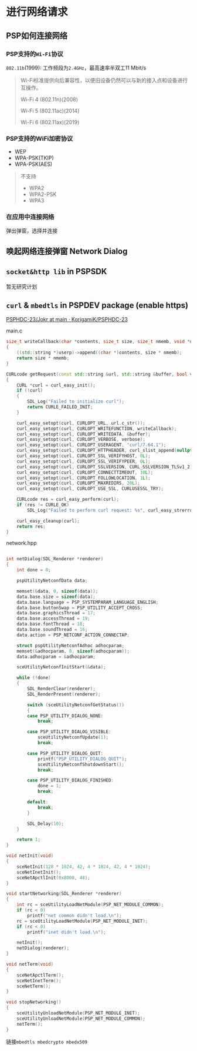 # 进行网络请求

## PSP如何连接网络
### PSP支持的`Wi-Fi`协议
`802.11b`(1999): 工作频段为`2.4GHz`，最高速率半双工11 Mbit/s

> Wi-Fi标准提供向后兼容性，以便旧设备仍然可以与新的接入点和设备进行互操作。
>
> Wi-Fi 4 (802.11n)(2008)
>
> Wi-Fi 5 (802.11ac)(2014)
>
> Wi-Fi 6 (802.11ax)(2019)
### PSP支持的WiFi加密协议
+ WEP
+ WPA-PSK(TKIP)
+ WPA-PSK(AES)
> 不支持
>+ WPA2
>+ WPA2-PSK
>+ WPA3
### 在应用中连接网络
弹出弹窗，选择并连接

## 唤起网络连接弹窗 Network Dialog

## `socket&http lib` in PSPSDK
暂无研究计划

## `curl` & `mbedtls` in PSPDEV package (enable https)
[PSPHDC-23/Jokr at main · KorigamiK/PSPHDC-23](https://github.com/KorigamiK/PSPHDC-23/tree/main/Jokr)

main.c
```cpp
size_t writeCallback(char *contents, size_t size, size_t nmemb, void *userp)
{
    ((std::string *)userp)->append((char *)contents, size * nmemb);
    return size * nmemb;
}

CURLcode getRequest(const std::string &url, std::string &buffer, bool verbose = false)
{
    CURL *curl = curl_easy_init();
    if (!curl)
    {
        SDL_Log("Failed to initialize curl");
        return CURLE_FAILED_INIT;
    }

    curl_easy_setopt(curl, CURLOPT_URL, url.c_str());
    curl_easy_setopt(curl, CURLOPT_WRITEFUNCTION, writeCallback);
    curl_easy_setopt(curl, CURLOPT_WRITEDATA, &buffer);
    curl_easy_setopt(curl, CURLOPT_VERBOSE, verbose);
    curl_easy_setopt(curl, CURLOPT_USERAGENT, "curl/7.64.1");
    curl_easy_setopt(curl, CURLOPT_HTTPHEADER, curl_slist_append(nullptr, "Accept: text/plain"));
    curl_easy_setopt(curl, CURLOPT_SSL_VERIFYHOST, 0L);
    curl_easy_setopt(curl, CURLOPT_SSL_VERIFYPEER, 0L);
    curl_easy_setopt(curl, CURLOPT_SSLVERSION, CURL_SSLVERSION_TLSv1_2);
    curl_easy_setopt(curl, CURLOPT_CONNECTTIMEOUT, 10L);
    curl_easy_setopt(curl, CURLOPT_FOLLOWLOCATION, 1L);
    curl_easy_setopt(curl, CURLOPT_MAXREDIRS, 20L);
    curl_easy_setopt(curl, CURLOPT_USE_SSL, CURLUSESSL_TRY);

    CURLcode res = curl_easy_perform(curl);
    if (res != CURLE_OK)
        SDL_Log("Failed to perform curl request: %s", curl_easy_strerror(res));

    curl_easy_cleanup(curl);
    return res;
}
```

network.hpp
```cpp

int netDialog(SDL_Renderer *renderer)
{
    int done = 0;

    pspUtilityNetconfData data;

    memset(&data, 0, sizeof(data));
    data.base.size = sizeof(data);
    data.base.language = PSP_SYSTEMPARAM_LANGUAGE_ENGLISH;
    data.base.buttonSwap = PSP_UTILITY_ACCEPT_CROSS;
    data.base.graphicsThread = 17;
    data.base.accessThread = 19;
    data.base.fontThread = 18;
    data.base.soundThread = 16;
    data.action = PSP_NETCONF_ACTION_CONNECTAP;

    struct pspUtilityNetconfAdhoc adhocparam;
    memset(&adhocparam, 0, sizeof(adhocparam));
    data.adhocparam = &adhocparam;

    sceUtilityNetconfInitStart(&data);

    while (!done)
    {
        SDL_RenderClear(renderer);
        SDL_RenderPresent(renderer);

        switch (sceUtilityNetconfGetStatus())
        {
        case PSP_UTILITY_DIALOG_NONE:
            break;

        case PSP_UTILITY_DIALOG_VISIBLE:
            sceUtilityNetconfUpdate(1);
            break;

        case PSP_UTILITY_DIALOG_QUIT:
            printf("PSP_UTILITY_DIALOG_QUIT");
            sceUtilityNetconfShutdownStart();
            break;

        case PSP_UTILITY_DIALOG_FINISHED:
            done = 1;
            break;

        default:
            break;
        }

        SDL_Delay(10);
    }

    return 1;
}

void netInit(void)
{
    sceNetInit(128 * 1024, 42, 4 * 1024, 42, 4 * 1024);
    sceNetInetInit();
    sceNetApctlInit(0x8000, 48);
}

void startNetworking(SDL_Renderer *renderer)
{
    int rc = sceUtilityLoadNetModule(PSP_NET_MODULE_COMMON);
    if (rc < 0)
        printf("net common didn't load.\n");
    rc = sceUtilityLoadNetModule(PSP_NET_MODULE_INET);
    if (rc < 0)
        printf("inet didn't load.\n");

    netInit();
    netDialog(renderer);
}

void netTerm(void)
{
    sceNetApctlTerm();
    sceNetInetTerm();
    sceNetTerm();
}

void stopNetworking()
{
    sceUtilityUnloadNetModule(PSP_NET_MODULE_INET);
    sceUtilityUnloadNetModule(PSP_NET_MODULE_COMMON);
    netTerm();
}

```

链接`mbedtls mbedcrypto mbedx509`